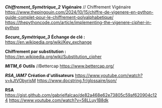 ***Chiffrement_Symétrique_2***
**Vigénaire**
// Chiffrement Vigénaire
https://www.thepingouin.com/2024/10/15/chiffre-de-vigenere-en-python-guide-complet-pour-le-chiffrement-polyalphabetique/
https://thepythoncode.com/article/implementing-the-vigenere-cipher-in-python

***Secure_Symétrique_3***
**Échange de clé :**
https://en.wikipedia.org/wiki/Key_exchange

**Chiffrement par substitution :**
https://en.wikipedia.org/wiki/Substitution_cipher

***MITM_6***
**Outils**
//Bettercap
https://www.bettercap.org/

***RSA_IAM7***
**Création d'utilisateurs**
https://www.youtube.com/watch?v=kJtVObyrisM
https://www.docstring.fr/glossaire/json/

**RSA**
https://gist.github.com/gabrielfalcao/de82a468e62e73805c59af620904c124
https://www.youtube.com/watch?v=58LLuy1B8dk



